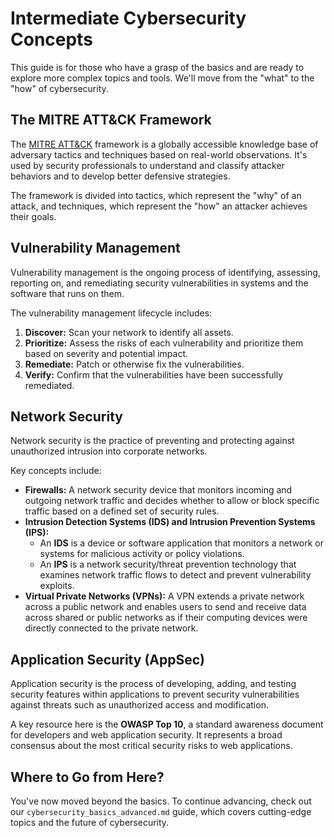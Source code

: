 # Intermediate Cybersecurity Concepts

This guide is for those who have a grasp of the basics and are ready to explore more complex topics and tools. We'll move from the "what" to the "how" of cybersecurity.

## The MITRE ATT&CK Framework

The [MITRE ATT&CK](https://attack.mitre.org/) framework is a globally accessible knowledge base of adversary tactics and techniques based on real-world observations. It's used by security professionals to understand and classify attacker behaviors and to develop better defensive strategies.

The framework is divided into tactics, which represent the "why" of an attack, and techniques, which represent the "how" an attacker achieves their goals.

## Vulnerability Management

Vulnerability management is the ongoing process of identifying, assessing, reporting on, and remediating security vulnerabilities in systems and the software that runs on them.

The vulnerability management lifecycle includes:

1.  **Discover:** Scan your network to identify all assets.
2.  **Prioritize:** Assess the risks of each vulnerability and prioritize them based on severity and potential impact.
3.  **Remediate:** Patch or otherwise fix the vulnerabilities.
4.  **Verify:** Confirm that the vulnerabilities have been successfully remediated.

## Network Security

Network security is the practice of preventing and protecting against unauthorized intrusion into corporate networks.

Key concepts include:

*   **Firewalls:** A network security device that monitors incoming and outgoing network traffic and decides whether to allow or block specific traffic based on a defined set of security rules.
*   **Intrusion Detection Systems (IDS) and Intrusion Prevention Systems (IPS):**
    *   An **IDS** is a device or software application that monitors a network or systems for malicious activity or policy violations.
    *   An **IPS** is a network security/threat prevention technology that examines network traffic flows to detect and prevent vulnerability exploits.
*   **Virtual Private Networks (VPNs):** A VPN extends a private network across a public network and enables users to send and receive data across shared or public networks as if their computing devices were directly connected to the private network.

## Application Security (AppSec)

Application security is the process of developing, adding, and testing security features within applications to prevent security vulnerabilities against threats such as unauthorized access and modification.

A key resource here is the **OWASP Top 10**, a standard awareness document for developers and web application security. It represents a broad consensus about the most critical security risks to web applications.

## Where to Go from Here?

You've now moved beyond the basics. To continue advancing, check out our `cybersecurity_basics_advanced.md` guide, which covers cutting-edge topics and the future of cybersecurity.
